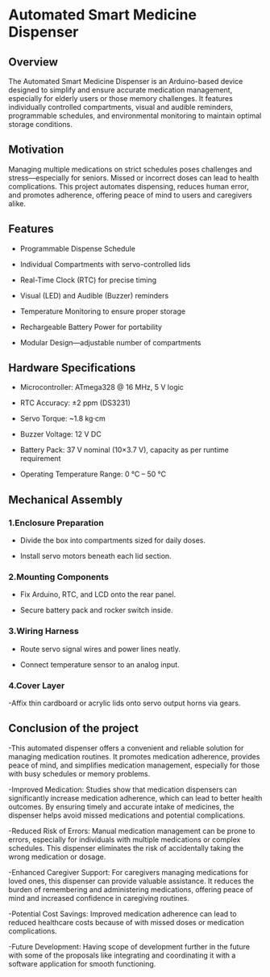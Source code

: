 # Automated Smart Medicine Dispenser
## Overview
The Automated Smart Medicine Dispenser is an Arduino-based device designed to simplify and ensure accurate medication management, especially for elderly users or those memory challenges. It features individually controlled compartments, visual and audible reminders, programmable schedules, and environmental monitoring to maintain optimal storage conditions.

## Motivation

Managing multiple medications on strict schedules poses challenges and stress—especially for seniors. Missed or incorrect doses can lead to health complications. This project automates dispensing, reduces human error, and promotes adherence, offering peace of mind to users and caregivers alike.

## Features

- Programmable Dispense Schedule

- Individual Compartments with servo-controlled lids

- Real-Time Clock (RTC) for precise timing

- Visual (LED) and Audible (Buzzer) reminders

- Temperature Monitoring to ensure proper storage

- Rechargeable Battery Power for portability

- Modular Design—adjustable number of compartments

## Hardware Specifications

- Microcontroller: ATmega328 @ 16 MHz, 5 V logic

- RTC Accuracy: ±2 ppm (DS3231)

- Servo Torque: ~1.8 kg·cm

- Buzzer Voltage: 12 V DC

- Battery Pack: 37 V nominal (10×3.7 V), capacity as per runtime requirement

- Operating Temperature Range: 0 °C – 50 °C

## Mechanical Assembly

### 1.Enclosure Preparation
  - Divide the box into compartments sized for daily doses.

  - Install servo motors beneath each lid section.

### 2.Mounting Components

  - Fix Arduino, RTC, and LCD onto the rear panel.

  - Secure battery pack and rocker switch inside.

### 3.Wiring Harness

  - Route servo signal wires and power lines neatly.

  - Connect temperature sensor to an analog input.

### 4.Cover Layer

  -Affix thin cardboard or acrylic lids onto servo output horns via gears.

## Conclusion of the project

  -This automated dispenser offers a convenient and reliable solution for managing medication routines. It promotes medication adherence, provides peace of mind, and            simplifies medication management, especially for those with busy schedules or memory problems.

  -Improved Medication: Studies show that medication dispensers can significantly increase medication adherence, which can lead to better health outcomes. By ensuring timely    and accurate intake of medicines, the dispenser helps avoid missed medications and potential complications.


  -Reduced Risk of Errors: Manual medication management can be prone to errors, especially for individuals with multiple medications or complex schedules. This dispenser        eliminates the risk of accidentally taking the wrong medication or dosage.


  -Enhanced Caregiver Support: For caregivers managing medications for loved ones, this dispenser can provide valuable assistance. It reduces the burden of remembering and      administering medications, offering peace of mind and increased confidence in caregiving routines.

   
  -Potential Cost Savings: Improved medication adherence can lead to reduced healthcare costs because of with missed doses or medication complications. 


  -Future Development: Having scope of development further in the future with some of the proposals like integrating and coordinating it with a software application for         smooth functioning.

